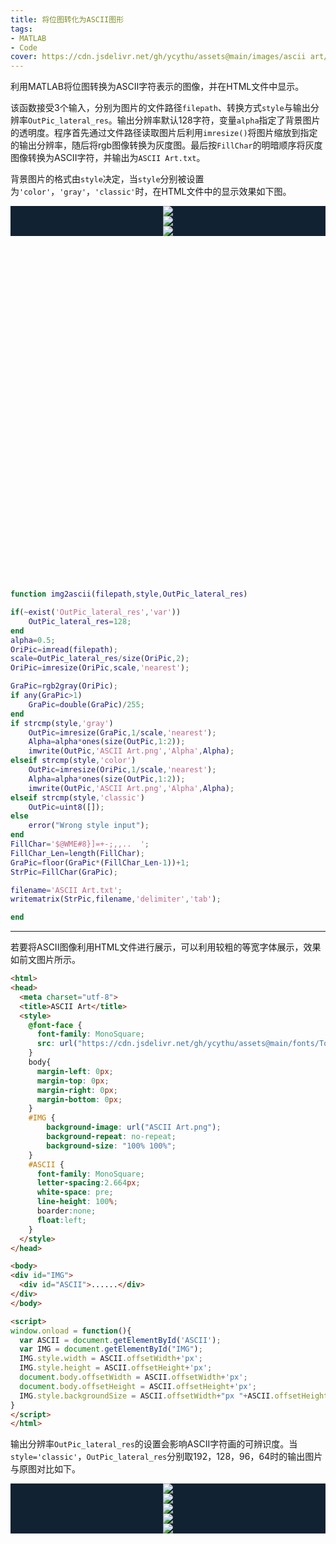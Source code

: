 ```yaml
---
title: 将位图转化为ASCII图形
tags: 
- MATLAB
- Code
cover: https://cdn.jsdelivr.net/gh/ycythu/assets@main/images/ascii art/cover.jpg
---
```

利用MATLAB将位图转换为ASCII字符表示的图像，并在HTML文件中显示。
<!--more-->

该函数接受3个输入，分别为图片的文件路径`filepath`、转换方式`style`与输出分辨率`OutPic_lateral_res`。输出分辨率默认128字符，变量`alpha`指定了背景图片的透明度。程序首先通过文件路径读取图片后利用`imresize()`将图片缩放到指定的输出分辨率，随后将rgb图像转换为灰度图。最后按`FillChar`的明暗顺序将灰度图像转换为ASCII字符，并输出为`ASCII Art.txt`。

背景图片的格式由`style`决定，当`style`分别被设置为`'color'`，`'gray'`，`'classic'`时，在HTML文件中的显示效果如下图。

<style>
  .swiper-demo {
    height: 600px;
  }
  .swiper-demo .swiper__slide {
    display: flex;
    justify-content: center;   
    font-size: 3rem;
    color: #fff;
  }
  .swiper-demo--image .swiper__slide:nth-child(n) {
    background-color: #123;
  }
  img {
    object-fit: contain;
  }
</style>

<div class="swiper my-3 swiper-demo swiper-demo--image swiper-demo--0">
  <div class="swiper__wrapper">
    <div class="swiper__slide"><img class="lightbox-ignore" src="https://cdn.jsdelivr.net/gh/ycythu/assets@main/images/ascii art/color.png"/></div>
    <div class="swiper__slide"><img class="lightbox-ignore" src="https://cdn.jsdelivr.net/gh/ycythu/assets@main/images/ascii art/gray.png"/></div>
    <div class="swiper__slide"><img class="lightbox-ignore" src="https://cdn.jsdelivr.net/gh/ycythu/assets@main/images/ascii art/classic.png"/></div>
  </div>
  <div class="swiper__button swiper__button--prev fas fa-chevron-left"></div>
  <div class="swiper__button swiper__button--next fas fa-chevron-right"></div>
</div>

<script>
  {%- include scripts/lib/swiper.js -%}
  var SOURCES = window.TEXT_VARIABLES.sources;
  window.Lazyload.js(SOURCES.jquery, function() {
    $('.swiper-demo--0').swiper();
    $('.swiper-demo--1').swiper();
  });
</script>

```matlab
function img2ascii(filepath,style,OutPic_lateral_res)

if(~exist('OutPic_lateral_res','var'))
    OutPic_lateral_res=128;
end
alpha=0.5;
OriPic=imread(filepath);
scale=OutPic_lateral_res/size(OriPic,2);
OriPic=imresize(OriPic,scale,'nearest');

GraPic=rgb2gray(OriPic);
if any(GraPic>1)
    GraPic=double(GraPic)/255;
end
if strcmp(style,'gray')
    OutPic=imresize(GraPic,1/scale,'nearest');
    Alpha=alpha*ones(size(OutPic,1:2));
    imwrite(OutPic,'ASCII Art.png','Alpha',Alpha);
elseif strcmp(style,'color')
    OutPic=imresize(OriPic,1/scale,'nearest');
    Alpha=alpha*ones(size(OutPic,1:2));
    imwrite(OutPic,'ASCII Art.png','Alpha',Alpha);
elseif strcmp(style,'classic')
    OutPic=uint8([]);
else
    error("Wrong style input");
end
FillChar='$@WME#8}]=+-;,,..  ';
FillChar_Len=length(FillChar);
GraPic=floor(GraPic*(FillChar_Len-1))+1;
StrPic=FillChar(GraPic);

filename='ASCII Art.txt';
writematrix(StrPic,filename,'delimiter','tab');

end
```

---

若要将ASCII图像利用HTML文件进行展示，可以利用较粗的等宽字体展示，效果如前文图片所示。

```html
<html>
<head>
  <meta charset="utf-8">
  <title>ASCII Art</title>
  <style>
    @font-face {
      font-family: MonoSquare;
      src: url("https://cdn.jsdelivr.net/gh/ycythu/assets@main/fonts/Topaz/Topaz-8.ttf")
    }
    body{
      margin-left: 0px;
      margin-top: 0px;
      margin-right: 0px;
      margin-bottom: 0px;
    }
    #IMG {
        background-image: url("ASCII Art.png");
        background-repeat: no-repeat;
        background-size: "100% 100%";
    }
    #ASCII {
      font-family: MonoSquare;
      letter-spacing:2.664px;
      white-space: pre;
      line-height: 100%;
      boarder:none;
      float:left;
    }
  </style>
</head>

<body>
<div id="IMG">
  <div id="ASCII">......</div>
</div>
</body>

<script>
window.onload = function(){
  var ASCII = document.getElementById('ASCII');
  var IMG = document.getElementById("IMG");
  IMG.style.width = ASCII.offsetWidth+'px';
  IMG.style.height = ASCII.offsetHeight+'px';
  document.body.offsetWidth = ASCII.offsetWidth+'px';
  document.body.offsetHeight = ASCII.offsetHeight+'px';
  IMG.style.backgroundSize = ASCII.offsetWidth+"px "+ASCII.offsetHeight+"px"
}
</script>
</html>
```

输出分辨率`OutPic_lateral_res`的设置会影响ASCII字符画的可辨识度。当`style='classic'`，`OutPic_lateral_res`分别取192，128，96，64时的输出图片与原图对比如下。

<div class="swiper my-3 swiper-demo swiper-demo--image swiper-demo--1">
  <div class="swiper__wrapper">
    <div class="swiper__slide"><img class="lightbox-ignore" src="https://cdn.jsdelivr.net/gh/ycythu/assets@main/images/ascii art/Ori_Img.jpg"/></div>
    <div class="swiper__slide"><img class="lightbox-ignore" src="https://cdn.jsdelivr.net/gh/ycythu/assets@main/images/ascii art/res_192.png"/></div>
    <div class="swiper__slide"><img class="lightbox-ignore" src="https://cdn.jsdelivr.net/gh/ycythu/assets@main/images/ascii art/res_128.png"/></div>
    <div class="swiper__slide"><img class="lightbox-ignore" src="https://cdn.jsdelivr.net/gh/ycythu/assets@main/images/ascii art/res_96.png"/></div>
    <div class="swiper__slide"><img class="lightbox-ignore" src="https://cdn.jsdelivr.net/gh/ycythu/assets@main/images/ascii art/res_64.png"/></div>
  </div>
  <div class="swiper__button swiper__button--prev fas fa-chevron-left"></div>
  <div class="swiper__button swiper__button--next fas fa-chevron-right"></div>
</div>